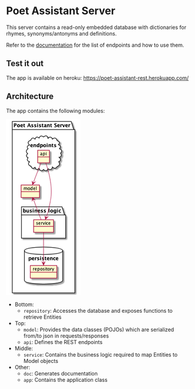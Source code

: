 # Poet Assistant Server

This server contains a read-only embedded database with dictionaries for rhymes, synonyms/antonyms and definitions.

Refer to the [documentation](https://caarmen.github.io/poet-assistant-server)
for the list of endpoints and how to use them.

## Test it out
The app is available on heroku: https://poet-assistant-rest.herokuapp.com/

## Architecture
The app contains the following modules:

<img src="modules/doc/src/main/plantuml/object-diagram.png">

* Bottom:
  - `repository`: Accesses the database and exposes functions to retrieve Entities
* Top:
  - `model`: Provides the data classes (POJOs) which are serialized from/to json in requests/responses
  - `api`: Defines the REST endpoints
* Middle:
  - `service`:  Contains the business logic required to map Entities to Model objects
* Other:
  - `doc`: Generates documentation
  - `app`: Contains the application class
